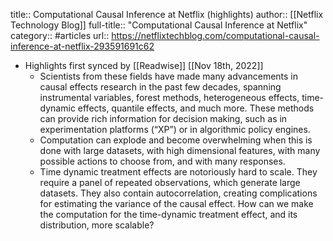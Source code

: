 title:: Computational Causal Inference at Netflix (highlights)
author:: [[Netflix Technology Blog]]
full-title:: "Computational Causal Inference at Netflix"
category:: #articles
url:: https://netflixtechblog.com/computational-causal-inference-at-netflix-293591691c62

- Highlights first synced by [[Readwise]] [[Nov 18th, 2022]]
	- Scientists from these fields have made many advancements in causal effects research in the past few decades, spanning instrumental variables, forest methods, heterogeneous effects, time-dynamic effects, quantile effects, and much more. These methods can provide rich information for decision making, such as in experimentation platforms (“XP”) or in algorithmic policy engines.
	- Computation can explode and become overwhelming when this is done with large datasets, with high dimensional features, with many possible actions to choose from, and with many responses.
	- Time dynamic treatment effects are notoriously hard to scale. They require a panel of repeated observations, which generate large datasets. They also contain autocorrelation, creating complications for estimating the variance of the causal effect. How can we make the computation for the time-dynamic treatment effect, and its distribution, more scalable?